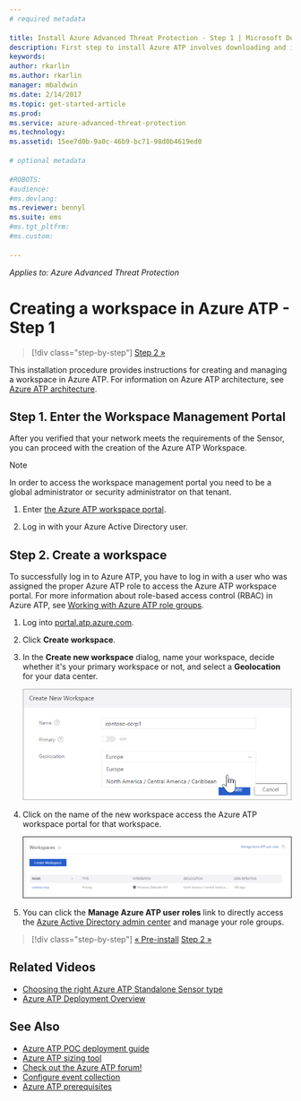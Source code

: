 ```yaml
---
# required metadata

title: Install Azure Advanced Threat Protection - Step 1 | Microsoft Docs
description: First step to install Azure ATP involves downloading and installing the Azure ATP cloud service onto your chosen server.
keywords:
author: rkarlin
ms.author: rkarlin
manager: mbaldwin
ms.date: 2/14/2017
ms.topic: get-started-article
ms.prod:
ms.service: azure-advanced-threat-protection
ms.technology:
ms.assetid: 15ee7d0b-9a0c-46b9-bc71-98d0b4619ed0

# optional metadata

#ROBOTS:
#audience:
#ms.devlang:
ms.reviewer: bennyl
ms.suite: ems
#ms.tgt_pltfrm:
#ms.custom:

---
```


*Applies to: Azure Advanced Threat Protection*


# Creating a workspace in Azure ATP - Step 1

>[!div class="step-by-step"]
[Step 2 »](install-ata-step2.md)

This installation procedure provides instructions for creating and managing a workspace in Azure ATP. For information on Azure ATP architecture, see [Azure ATP architecture](atp-architecture.md).


## Step 1. Enter the Workspace Management Portal

After you verified that your network meets the requirements of the Sensor, you can proceed with the creation of the Azure ATP Workspace.

> [!NOTE]
>In order to access the workspace management portal you need to be a global administrator or security administrator on that tenant.


1.  Enter [the Azure ATP workspace portal](https://portal.atp.azure.com).

2.  Log in with your Azure Active Directory user.

## Step 2. Create a workspace

To successfully log in to Azure ATP, you have to log in with a user who was assigned the proper Azure ATP role to access the Azure ATP workspace portal. 
For more information about role-based access control (RBAC) in Azure ATP, see [Working with Azure ATP role groups](ata-role-groups.md).

1. Log into [portal.atp.azure.com](portal.atp.azure.com).

2. Click **Create workspace**.

3. In the **Create new workspace** dialog, name your workspace, decide whether it's your primary workspace or not, and select a **Geolocation** for your data center.

    ![Azure ATP create workspace](media/create-workspace.png)

4. Click on the name of the new workspace access the Azure ATP workspace portal for that workspace.

    ![Azure ATP workspaces](media/atp-workspaces.png)

5. You can click the **Manage Azure ATP user roles** link to directly access the [Azure Active Directory admin center](https://docs.microsoft.com/azure/active-directory/active-directory-assign-admin-roles-azure-portal) and manage your role groups.



>[!div class="step-by-step"]
[« Pre-install](configure-port-mirroring.md)
[Step 2 »](install-ata-step2.md)

## Related Videos
- [Choosing the right Azure ATP Standalone Sensor type](https://channel9.msdn.com/Shows/Microsoft-Security/ATP-Deployment-Choose-the-Right-Gateway-Type)
- [Azure ATP Deployment Overview](https://channel9.msdn.com/Shows/Microsoft-Security/Overview-of-ATP-Deployment-in-10-Minutes)


## See Also
- [Azure ATP POC deployment guide](http://aka.ms/atapoc)
- [Azure ATP sizing tool](http://aka.ms/trisizingtool)
- [Check out the Azure ATP forum!](https://social.technet.microsoft.com/Forums/security/home?forum=mata)
- [Configure event collection](configure-event-collection.md)
- [Azure ATP prerequisites](ata-prerequisites.md)

